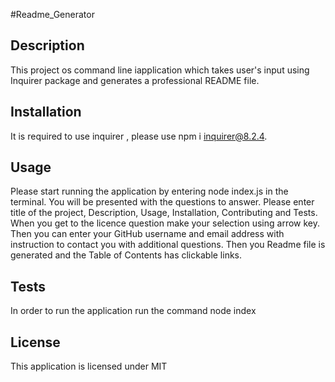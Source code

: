 #Readme_Generator

## Description

This project os command line iapplication which takes user's input using Inquirer package and generates a professional README file.

## Installation

It is required to use inquirer , please use npm i inquirer@8.2.4.

## Usage

Please start running the application by entering node index.js in the terminal.
You will be presented with the questions to answer.
Please enter title of the project, Description, Usage, Installation, Contributing and Tests.
When you get to the licence question make your selection using arrow key.
Then you can enter your GitHub username and email address with instruction to contact you with additional questions.
Then you Readme file is generated and the Table of Contents has clickable links.

## Tests

In order to run the application run the command
node index

## License

This application is licensed under MIT

